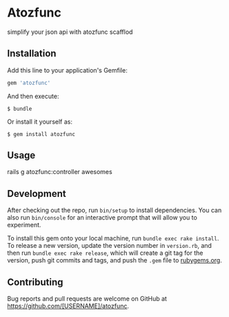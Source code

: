 # Atozfunc

simplify your json api with atozfunc scafflod

## Installation

Add this line to your application's Gemfile:

```ruby
gem 'atozfunc'
```

And then execute:

    $ bundle

Or install it yourself as:

    $ gem install atozfunc

## Usage

rails g atozfunc:controller awesomes


## Development

After checking out the repo, run `bin/setup` to install dependencies. You can also run `bin/console` for an interactive prompt that will allow you to experiment.

To install this gem onto your local machine, run `bundle exec rake install`. To release a new version, update the version number in `version.rb`, and then run `bundle exec rake release`, which will create a git tag for the version, push git commits and tags, and push the `.gem` file to [rubygems.org](https://rubygems.org).

## Contributing

Bug reports and pull requests are welcome on GitHub at https://github.com/[USERNAME]/atozfunc.
